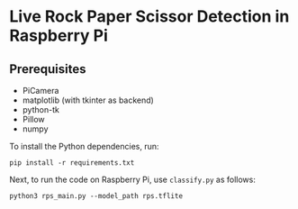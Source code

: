 # Live Rock Paper Scissor Detection in Raspberry Pi

## Prerequisites
* PiCamera  
* matplotlib (with tkinter as backend)
* python-tk  
* Pillow  
* numpy

To install the Python dependencies, run:
```
pip install -r requirements.txt
```

Next, to run the code on Raspberry Pi, use `classify.py` as follows:

```
python3 rps_main.py --model_path rps.tflite 
```


